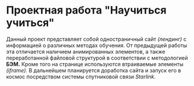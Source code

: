 # Проектная работа "Научиться учиться"
Данный проект представляет собой одностраничный сайт *(лендинг)* с информацией о различных методах обучения.
От предыдущей работы эта отличается наличием анимированных элементов,
а также переработанной файловой структурой в соответствии с методологией **БЭМ.**
Кроме того на странице используются втраиваемые элементы *(iframe).*
В дальнейшем планируется доработка сайта и запуск его в космос посредством системы спутниковой связи *Starlink*.
